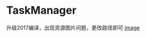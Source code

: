 # TaskManager
升级2017编译，出现资源图片问题，更改路径即可
[image](https://github.com/TimelifeCzy/TaskManager/blob/master/2DB9A546-52DD-4162-B00F-0F488B61A13E.png)
